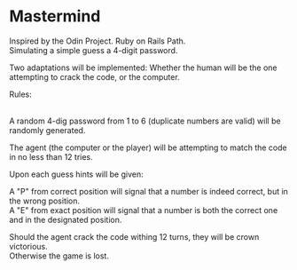 # Mastermind
Inspired by the Odin Project. Ruby on Rails Path. <br />
Simulating a simple guess a 4-digit password. <br />

Two adaptations will be implemented: Whether the human will be the one
attempting to crack the code, or the computer. <br />

Rules: <br />
<br />

A random 4-dig password from 1 to 6 (duplicate numbers are valid) will be
randomly generated.
<br />

The agent (the computer or the player) will be attempting to match the code
in no less than 12 tries.
<br />

Upon each guess hints will be given:
<br />

A "P" from correct position will signal that a number is indeed correct, but in the
wrong position. <br />
A "E" from exact position will signal that a number is both the correct one and in the
designated position. <br />

Should the agent crack the code withing 12 turns, they will be crown victorious.
<br />
Otherwise the game is lost.

